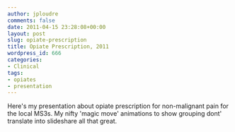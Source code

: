 ```yaml
---
author: jploudre
comments: false
date: 2011-04-15 23:28:08+00:00
layout: post
slug: opiate-prescription
title: Opiate Prescription, 2011
wordpress_id: 666
categories:
- Clinical
tags:
- opiates
- presentation
---
```




Here's my presentation about opiate prescription for non-malignant pain for the local MS3s. My nifty 'magic move' animations to show grouping dont' translate into slideshare all that great.


